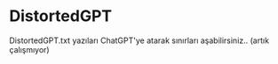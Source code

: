 # DistortedGPT
 
DistortedGPT.txt yazıları ChatGPT'ye atarak sınırları aşabilirsiniz.. (artık çalışmıyor)
